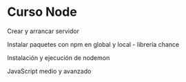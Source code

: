 # Curso Node

Crear y arrancar servidor

Instalar paquetes con npm en global y local - librería chance

Instalación y ejecución de nodemon 

JavaScript medio y avanzado
